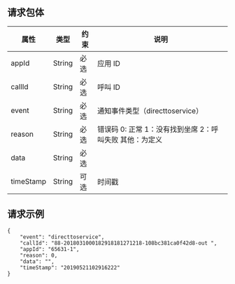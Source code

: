 ## 请求包体
| 属性        | 类型     | 约束   | 说明                   |
| --------- | ------ | ---- | -------------------- |
| appId     | String | 必选   | 应用 ID                |
| callId    | String | 必选   | 呼叫 ID                |
| event	   | String | 必选   | 通知事件类型（directtoservice）         |
| reason    | String | 必选   | 错误码 0: 正常 1：没有找到坐席 2：呼叫失败 其他：为定义 |
| data    | String | 必选   |  |
| timeStamp | String | 可选   | 时间戳            |

## 请求示例
```
{
    "event": "directtoservice", 
    "callId": "88-2018031000182918181271218-108bc381ca0f42d8-out ", 
    "appId": "65631-1", 
    "reason": 0, 
    "data": "", 
    "timeStamp": "20190521102916222"
}
```















